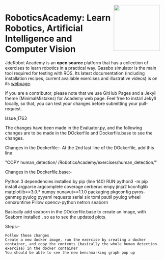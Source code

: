 <a href="https://jderobot.github.io/"><img src="./img/logo.gif" width="150" align="right" /></a>

# RoboticsAcademy: Learn Robotics, Artificial Intelligence and Computer Vision

JdeRobot Academy is an **open source**  platform that has a collection of exercises to learn robotics in a practical way. Gazebo simulator is the main tool required for testing with ROS. Its latest documentation (including installation recipes, current available exercises and illustrative videos) is on its <a href="https://jderobot.github.io/RoboticsAcademy">webpage</a>.

If you are a contributor, please note that we use GitHub Pages and a Jekyll theme (MinimalMistakes) for Academy web page. Feel free to install Jekyll locally, so that, you can test your changes before submitting your pull-request.

Issue_1763

The changes have been made in the Evaluator.py, and the following changes are to be made in the DOckerfile and Dockerfile.base to see the changes.

Changes in the Dockerfile:- At the 2nd last line of the DOckerfile, add this line

"COPY human_detection/ /RoboticsAcademy/exercises/human_detection/"

Changes in the Dockerfile.base:-

Python 3 dependencies installed by pip (line 140) RUN python3 -m pip install argparse argcomplete coverage cerberus empy jinja2 kconfiglib
matplotlib==3.0.* numpy nunavut==1.1.0 packaging pkgconfig pyros-genmsg pyulog
pyyaml requests serial six toml psutil pyulog wheel onnxruntime Pillow opencv-python netron seaborn

Basically add seaborn in the DOckerfile.base to create an image, with Seaborn installed , so as to see the updated plots.

Steps:-

    Follow these changes
    Create a new docker image, run the exercise by creating a docker container, and copy the contents (basically the whole human_detection exercise) in the docker container
    You should be able to see the new benchmarking graph pop up


